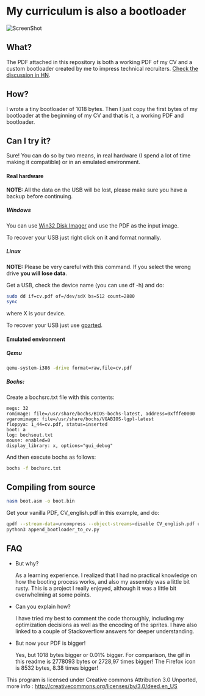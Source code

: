 My curriculum is also a bootloader
====================================

![ScreenShot](https://raw.githubusercontent.com/pjimenezmateo/curriculum-bootloader/master/demo.gif)

What?
------------

The PDF attached in this repository is both a working PDF of my CV and a custom bootloader created by me to impress technical recruiters. [Check the discussion in HN](https://news.ycombinator.com/item?id=19344146).

How?
------------

I wrote a tiny bootloader of 1018 bytes. Then I just copy the first bytes of my bootloader at the beginning of my CV and that is it, a working PDF and bootloader.

Can I try it?
------------

Sure! You can do so by two means, in real hardware (I spend a lot of time making it compatible) or in an emulated environment.

#### Real hardware

**NOTE:** All the data on the USB will be lost, please make sure you have a backup before continuing.

##### Windows

You can use [Win32 Disk Imager](https://sourceforge.net/projects/win32diskimager/) and use the PDF as the input image.

To recover your USB just right click on it and format normally.

##### Linux
**NOTE:** Please be very careful with this command. If you select the wrong drive **you will lose data**.

Get a USB, check the device name (you can use df -h) and do:
```bash
sudo dd if=cv.pdf of=/dev/sdX bs=512 count=2880
sync
```

where X is your device.

To recover your USB just use [gparted](https://gparted.org/).

#### Emulated environment

##### Qemu
```bash
qemu-system-i386 -drive format=raw,file=cv.pdf
```

##### Bochs:

Create a bochsrc.txt file with this contents:
```text
megs: 32
romimage: file=/usr/share/bochs/BIOS-bochs-latest, address=0xfffe0000
vgaromimage: file=/usr/share/bochs/VGABIOS-lgpl-latest
floppya: 1_44=cv.pdf, status=inserted
boot: a
log: bochsout.txt
mouse: enabled=0
display_library: x, options="gui_debug"
```

And then execute bochs as follows:

```bash
bochs -f bochsrc.txt
```

Compiling from source
------------

```bash
nasm boot.asm -o boot.bin
```

Get your vanilla PDF, CV_english.pdf in this example, and do:
```bash
qpdf --stream-data=uncompress --object-streams=disable CV_english.pdf uncompressed.pdf
python3 append_bootloader_to_cv.py
```

FAQ
------------

* But why?

    As a learning experience. I realized that I had no practical knowledge on how the booting process works, and also my assembly was a little bit rusty. This is a project I really enjoyed, although it was a little bit overwhelming at some points.

* Can you explain how?

    I have tried my best to comment the code thoroughly, including my optimization decisions as well as the encoding of the sprites. I have also linked to a couple of Stackoverflow answers for deeper understanding.

* But now your PDF is bigger!

    Yes, but 1018 bytes bigger or 0.01% bigger. For comparison, the gif in this readme is 2778093 bytes or 2728,97 times bigger! The Firefox icon is 8532 bytes, 8.38 times bigger!



This program is licensed under Creative commons Attribution 3.0 Unported, more info : 
http://creativecommons.org/licenses/by/3.0/deed.en_US
